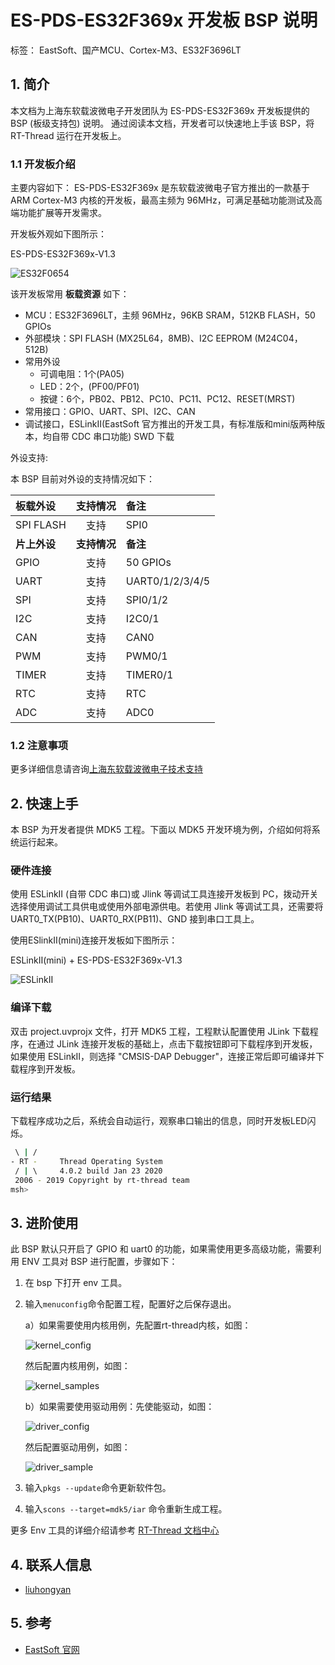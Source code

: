 # ES-PDS-ES32F369x 开发板 BSP 说明
标签： EastSoft、国产MCU、Cortex-M3、ES32F3696LT

## 1. 简介

本文档为上海东软载波微电子开发团队为 ES-PDS-ES32F369x 开发板提供的 BSP (板级支持包) 说明。
通过阅读本文档，开发者可以快速地上手该 BSP，将 RT-Thread 运行在开发板上。

### 1.1  开发板介绍

主要内容如下：
ES-PDS-ES32F369x 是东软载波微电子官方推出的一款基于 ARM Cortex-M3 内核的开发板，最高主频为 96MHz，可满足基础功能测试及高端功能扩展等开发需求。

开发板外观如下图所示：

ES-PDS-ES32F369x-V1.3

![ES32F0654](figures/ES-PDS-ES32F369x-V1.3.jpg)

该开发板常用 **板载资源** 如下：

- MCU：ES32F3696LT，主频 96MHz，96KB SRAM，512KB FLASH，50 GPIOs
- 外部模块：SPI FLASH (MX25L64，8MB)、I2C EEPROM (M24C04，512B)
- 常用外设
  - 可调电阻：1个(PA05)
  - LED：2个，(PF00/PF01)
  - 按键：6个，PB02、PB12、PC10、PC11、PC12、RESET(MRST)
- 常用接口：GPIO、UART、SPI、I2C、CAN
- 调试接口，ESLinkⅡ(EastSoft 官方推出的开发工具，有标准版和mini版两种版本，均自带 CDC 串口功能) SWD 下载

外设支持:

本 BSP 目前对外设的支持情况如下：

| **板载外设** | **支持情况** | **备注**        |
| :----------- | :----------: | :-------------- |
| SPI FLASH    |     支持     | SPI0            |
| **片上外设** | **支持情况** | **备注**        |
| GPIO         |     支持     | 50 GPIOs        |
| UART         |     支持     | UART0/1/2/3/4/5 |
| SPI          |     支持     | SPI0/1/2        |
| I2C          |     支持     | I2C0/1          |
| CAN          |     支持     | CAN0            |
| PWM          |     支持     | PWM0/1          |
| TIMER        |     支持     | TIMER0/1        |
| RTC          |     支持     | RTC             |
| ADC          |     支持     | ADC0            |

### 1.2  注意事项

更多详细信息请咨询[上海东软载波微电子技术支持](http://www.essemi.com/)

## 2. 快速上手

本 BSP 为开发者提供 MDK5 工程。下面以 MDK5 开发环境为例，介绍如何将系统运行起来。

### 硬件连接

使用 ESLinkⅡ (自带 CDC 串口)或 Jlink 等调试工具连接开发板到 PC，拨动开关选择使用调试工具供电或使用外部电源供电。若使用 Jlink 等调试工具，还需要将 UART0_TX(PB10)、UART0_RX(PB11)、GND 接到串口工具上。

使用ESlinkⅡ(mini)连接开发板如下图所示：

ESLinkⅡ(mini) + ES-PDS-ES32F369x-V1.3

![ESLinkII](figures/ESLinkII-mini.jpg)

### 编译下载

双击 project.uvprojx 文件，打开 MDK5 工程，工程默认配置使用 JLink 下载程序，在通过 JLink 连接开发板的基础上，点击下载按钮即可下载程序到开发板，如果使用 ESLinkⅡ，则选择 "CMSIS-DAP Debugger"，连接正常后即可编译并下载程序到开发板。

### 运行结果

下载程序成功之后，系统会自动运行，观察串口输出的信息，同时开发板LED闪烁。
```bash
 \ | /
- RT -     Thread Operating System
 / | \     4.0.2 build Jan 23 2020
 2006 - 2019 Copyright by rt-thread team
msh>
```
## 3. 进阶使用

此 BSP 默认只开启了 GPIO 和 uart0 的功能，如果需使用更多高级功能，需要利用 ENV 工具对 BSP 进行配置，步骤如下：

1. 在 bsp 下打开 env 工具。

2. 输入`menuconfig`命令配置工程，配置好之后保存退出。

    a）如果需要使用内核用例，先配置rt-thread内核，如图：

    ![kernel_config](figures/k_conf.jpg)

    然后配置内核用例，如图：

    ![kernel_samples](figures/k_ex.jpg)

    b）如果需要使用驱动用例：先使能驱动，如图：

    ![driver_config](figures/d_conf.jpg)

    然后配置驱动用例，如图：

    ![driver_sample](figures/d_ex.jpg)

3. 输入`pkgs --update`命令更新软件包。

4. 输入`scons --target=mdk5/iar` 命令重新生成工程。

更多 Env 工具的详细介绍请参考 [RT-Thread 文档中心](https://www.rt-thread.org/document/site/)

## 4. 联系人信息

- [liuhongyan](https://gitee.com/liuhongyan98)

## 5. 参考

- [ EastSoft 官网](http://www.essemi.com)

